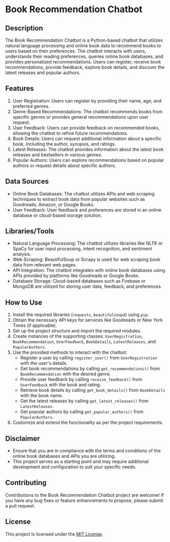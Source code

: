# Book Recommendation Chatbot

## Description
The Book Recommendation Chatbot is a Python-based chatbot that utilizes natural language processing and online book data to recommend books to users based on their preferences. The chatbot interacts with users, understands their reading preferences, queries online book databases, and provides personalized recommendations. Users can register, receive book recommendations, provide feedback, explore book details, and discover the latest releases and popular authors.

## Features
1. User Registration: Users can register by providing their name, age, and preferred genres.
2. Genre-Based Recommendations: The chatbot recommends books from specific genres or provides general recommendations upon user request.
3. User Feedback: Users can provide feedback on recommended books, allowing the chatbot to refine future recommendations.
4. Book Details: Users can request additional information about a specific book, including the author, synopsis, and ratings.
5. Latest Releases: The chatbot provides information about the latest book releases and bestsellers in various genres.
6. Popular Authors: Users can explore recommendations based on popular authors or request details about specific authors.

## Data Sources
- Online Book Databases: The chatbot utilizes APIs and web scraping techniques to extract book data from popular websites such as Goodreads, Amazon, or Google Books.
- User Feedback: User feedback and preferences are stored in an online database or cloud-based storage solution.

## Libraries/Tools
- Natural Language Processing: The chatbot utilizes libraries like NLTK or SpaCy for user input processing, intent recognition, and sentiment analysis.
- Web Scraping: BeautifulSoup or Scrapy is used for web scraping book data from relevant web pages.
- API Integration: The chatbot integrates with online book databases using APIs provided by platforms like Goodreads or Google Books.
- Database Storage: Cloud-based databases such as Firebase or MongoDB are utilized for storing user data, feedback, and preferences.

## How to Use
1. Install the required libraries (`requests`, `beautifulsoup4`) using `pip`.
2. Obtain the necessary API keys for services like Goodreads or New York Times (if applicable).
3. Set up the project structure and import the required modules.
4. Create instances of the supporting classes: `UserRegistration`, `BookRecommendation`, `UserFeedback`, `BookDetails`, `LatestReleases`, and `PopularAuthors`.
5. Use the provided methods to interact with the chatbot:
   - Register a user by calling `register_user()` from `UserRegistration` with the user's details.
   - Get book recommendations by calling `get_recommendations()` from `BookRecommendation` with the desired genre.
   - Provide user feedback by calling `receive_feedback()` from `UserFeedback` with the book and rating.
   - Retrieve book details by calling `get_book_details()` from `BookDetails` with the book name.
   - Get the latest releases by calling `get_latest_releases()` from `LatestReleases`.
   - Get popular authors by calling `get_popular_authors()` from `PopularAuthors`.
6. Customize and extend the functionality as per the project requirements.

## Disclaimer
- Ensure that you are in compliance with the terms and conditions of the online book databases and APIs you are utilizing.
- This project serves as a starting point and may require additional development and configuration to suit your specific needs.

## Contributing
Contributions to the Book Recommendation Chatbot project are welcome! If you have any bug fixes or feature enhancements to propose, please submit a pull request.

## License
This project is licensed under the [MIT License](LICENSE).